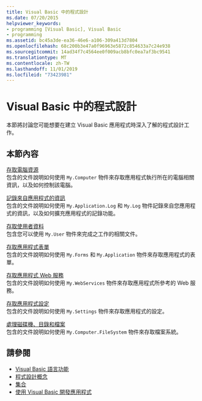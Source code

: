 ```yaml
---
title: Visual Basic 中的程式設計
ms.date: 07/20/2015
helpviewer_keywords:
- programming [Visual Basic], Visual Basic
- programming
ms.assetid: bc45a3de-ea36-46e6-a106-309a413d7804
ms.openlocfilehash: 68c200b3e47a0f96963e5872c854633a7c24e938
ms.sourcegitcommit: 14ad34f7c4564ee0f009acb8bfc0ea7af3bc9541
ms.translationtype: MT
ms.contentlocale: zh-TW
ms.lasthandoff: 11/01/2019
ms.locfileid: "73423981"
---
```

# <a name="programming-in-visual-basic"></a>Visual Basic 中的程式設計
本節將討論您可能想要在建立 Visual Basic 應用程式時深入了解的程式設計工作。  
  
## <a name="in-this-section"></a>本節內容  
 [存取電腦資源](../../../visual-basic/developing-apps/programming/computer-resources/index.md)  
 包含的文件說明如何使用 `My.Computer` 物件來存取應用程式執行所在的電腦相關資訊，以及如何控制該電腦。  
  
 [記錄來自應用程式的資訊](../../../visual-basic/developing-apps/programming/log-info/index.md)  
 包含的文件說明如何使用 `My.Application.Log` 和 `My.Log` 物件記錄來自您應用程式的資訊，以及如何擴充應用程式的記錄功能。  
  
 [存取使用者資料](../../../visual-basic/developing-apps/programming/accessing-user-data.md)  
 包含您可以使用 `My.User` 物件來完成之工作的相關文件。  
  
 [存取應用程式表單](../../../visual-basic/developing-apps/programming/accessing-application-forms.md)  
 包含的文件說明如何使用 `My.Forms` 和 `My.Application` 物件來存取應用程式的表單。  
  
 [存取應用程式 Web 服務](../../../visual-basic/developing-apps/programming/accessing-application-web-services.md)  
 包含的文件說明如何使用 `My.WebServices` 物件來存取應用程式所參考的 Web 服務。  
  
 [存取應用程式設定](../../../visual-basic/developing-apps/programming/app-settings/index.md)  
 包含的文件說明如何使用 `My.Settings` 物件來存取應用程式的設定。  
  
 [處理磁碟機、目錄和檔案](drives-directories-files/index.md)  
 包含的文件說明如何使用 `My.Computer.FileSystem` 物件來存取檔案系統。  
  
## <a name="see-also"></a>請參閱

- [Visual Basic 語言功能](../../../visual-basic/programming-guide/language-features/index.md)
- [程式設計概念](../../../visual-basic/programming-guide/concepts/index.md)
- [集合](../../../visual-basic/programming-guide/concepts/collections.md)
- [使用 Visual Basic 開發應用程式](../../../visual-basic/developing-apps/index.md)
